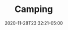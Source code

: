 ---
title: "Camping"
date: 2020-11-28T23:32:21-05:00
draft: false
summary: "Anything camping related"
featured_image: "/img/DCS_1009.jpg"
---